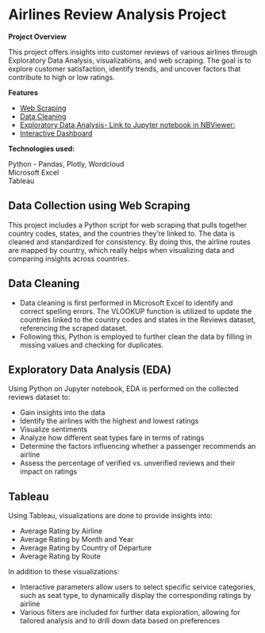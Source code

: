 # Airlines Review Analysis Project

**Project Overview**  

This project offers insights into customer reviews of various airlines through Exploratory Data Analysis, visualizations, and web scraping. The goal is to explore customer satisfaction, identify trends, and uncover factors that contribute to high or low ratings.


**Features**  

* [Web Scraping](#data-collection-using-web-scraping)
* [Data Cleaning](#data-cleaning)
* [Exploratory Data Analysis- Link to Jupyter notebook in NBViewer:](https://nbviewer.org/github/hazwf/PortfolioProjects/blob/main/Airline%20Reviews%20Analysis/Airlines%20Review%20Analysis.ipynb)
* [Interactive Dashboard](#tableau)

**Technologies used:**  

Python - Pandas, Plotly, Wordcloud  
Microsoft Excel  
Tableau

## Data Collection using Web Scraping

This project includes a Python script for web scraping that pulls together country codes, states, and the countries they’re linked to. The data is cleaned and standardized for consistency. By doing this, the airline routes are mapped by country, which really helps when visualizing data and comparing insights across countries. 

## Data Cleaning 

* Data cleaning is first performed in Microsoft Excel to identify and correct spelling errors. The VLOOKUP function is utilized to update the countries linked to the
  country codes and states in the Reviews dataset, referencing the scraped dataset.
* Following this, Python is employed to further clean the data by filling in missing values and checking for duplicates.


## Exploratory Data Analysis (EDA)

Using Python on Jupyter notebook, EDA is performed on the collected reviews dataset to:
* Gain insights into the data
* Identify the airlines with the highest and lowest ratings
* Visualize sentiments
* Analyze how different seat types fare in terms of ratings
* Determine the factors influencing whether a passenger recommends an airline
* Assess the percentage of verified vs. unverified reviews and their impact on ratings

## **Tableau**

Using Tableau, visualizations are done to provide insights into:
* Average Rating by Airline
* Average Rating by Month and Year
* Average Rating by Country of Departure
* Average Rating by Route

In addition to these visualizations:
* Interactive parameters allow users to select specific service categories, such as seat type, to dynamically display the corresponding ratings by airline
* Various filters are included for further data exploration, allowing for tailored analysis and to drill down data based on preferences
